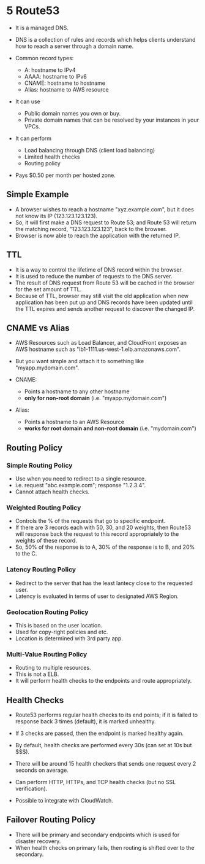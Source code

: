 # 5 Route53

- It is a managed DNS.
- DNS is a collection of rules and records which helps clients understand how
  to reach a server through a domain name.
- Common record types:
    - A: hostname to IPv4
    - AAAA: hostname to IPv6
    - CNAME: hostname to hostname
    - Alias: hostname to AWS resource

- It can use
    - Public domain names you own or buy.
    - Private domain names that can be resolved by your instances in your VPCs.

- It can perform
    - Load balancing through DNS (client load balancing)
    - Limited health checks
    - Routing policy

- Pays $0.50 per month per hosted zone.

## Simple Example

- A browser wishes to reach a hostname "xyz.example.com", but it does not know
  its IP (123.123.123.123).
- So, it will first make a DNS request to Route 53; and Route 53 will return
  the matching record, "123.123.123.123", back to the browser.
- Browser is now able to reach the application with the returned IP.

## TTL

- It is a way to control the lifetime of DNS record within the browser.
- It is used to reduce the number of requests to the DNS server.
- The result of DNS request from Route 53 will be cached in the browser for the
  set amount of TTL.
- Because of TTL, browser may still visit the old application when new
  application has been put up and DNS records have been updated until the TTL
  expires and sends another request to discover the changed IP.

## CNAME vs Alias

- AWS Resources such as Load Balancer, and CloudFront exposes an AWS hostname
  such as "lb1-1111.us-west-1.elb.amazonaws.com".
- But you want simple and attach it to something like "myapp.mydomain.com".

- CNAME:
    - Points a hostname to any other hostname
    - **only for non-root domain** (i.e. "myapp.mydomain.com")

- Alias:
    - Points a hostname to an AWS Resource
    - **works for root domain and non-root domain** (i.e. "mydomain.com")

## Routing Policy
### Simple Routing Policy

- Use when you need to redirect to a single resource.
- i.e. request "abc.example.com"; response "1.2.3.4".
- Cannot attach health checks.

### Weighted Routing Policy

- Controls the % of the requests that go to specific endpoint.
- If there are 3 records each with 50, 30, and 20 weights, then Route53 will
  response back the request to this record appropriately to the weights of
  these record.
- So, 50% of the response is to A, 30% of the response is to B, and 20% to the
  C.

### Latency Routing Policy

- Redirect to the server that has the least lantecy close to the requested
  user.
- Latency is evaluated in terms of user to designated AWS Region.

### Geolocation Routing Policy

- This is based on the user location.
- Used for copy-right policies and etc.
- Location is determined with 3rd party app.

### Multi-Value Routing Policy

- Routing to multiple resources.
- This is not a ELB.
- It will perform health checks to the endpoints and route appropriately.

## Health Checks

- Route53 performs regular health checks to its end points; if it is failed to
  response back 3 times (default), it is marked unhealthy.
- If 3 checks are passed, then the endpoint is marked healthy again.
- By default, health checks are performed every 30s (can set at 10s but $$$).
- There will be around 15 health checkers that sends one request every
  2 seconds on average.

- Can perform HTTP, HTTPs, and TCP health checks (but no SSL verification).
- Possible to integrate with CloudWatch.

## Failover Routing Policy

- There will be primary and secondary endpoints which is used for disaster
  recovery.
- When health checks on primary fails, then routing is shifted over to the
  secondary.


